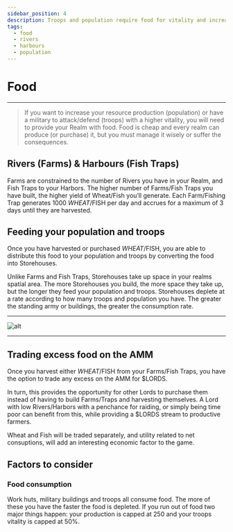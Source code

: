 ```yaml
---
sidebar_position: 4
description: Troops and population require food for vitality and increased Resource production
tags:
  - food
  - rivers
  - harbours
  - population
---
```


# Food

---

> If you want to increase your resource production (population) or have a military to attack/defend (troops) with a higher vitality, you will need to provide your Realm with food. Food is cheap and every realm can produce (or purchase) it, but you must manage it wisely or suffer the consequences.



## Rivers (Farms) & Harbours (Fish Traps)

Farms are constrained to the number of Rivers you have in your Realm, and Fish Traps to your Harbors. The higher number of Farms/Fish Traps you have built, the higher yield of Wheat/Fish you’ll generate. 
 Each Farm/Fishing Trap generates 1000 $WHEAT/$FISH per day and accrues for a maximum of 3 days until they are harvested. 

## Feeding your population and troops

Once you have harvested or purchased $WHEAT/$FISH, you are able to distribute this food to your population and troops by converting the food into Storehouses. 

Unlike Farms and Fish Traps, Storehouses take up space in your realms spatial area. The more Storehouses you build, the more space they take up, but the longer they feed your population and troops. Storehouses deplete at a rate according to how many troops and population you have. The greater the standing army or buildings, the greater the consumption rate.

---

![alt](/img/game/food-production.png)

---

## Trading excess food on the AMM

Once you harvest either $WHEAT/$FISH from your Farms/Fish Traps, you have the option to trade any excess on the AMM for $LORDS.

In turn, this provides the opportunity for other Lords to purchase them instead of having to build Farms/Traps and harvesting themselves. A Lord with low Rivers/Harbors with a penchance for raiding, or simply being time poor can benefit from this, while providing a $LORDS stream to productive farmers. 

Wheat and Fish will be traded separately, and utility related to net consuptions, will add an interesting economic factor to the game.

## Factors to consider

### Food consumption
Work huts, military buildings and troops all consume food. The more of these you have the faster the food is depleted. If you run out of food two major things happen: your production is capped at 250 and your troops vitality is capped at 50%.
